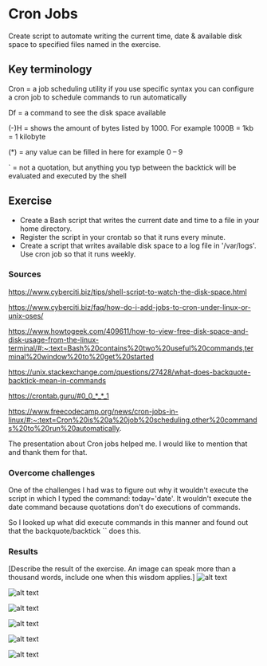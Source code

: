 # Cron Jobs
Create script to automate writing the current time, date & available disk space to specified files named in the exercise.

## Key terminology
Cron = a job scheduling utility if you use specific syntax you can configure a cron job to schedule commands to run automatically

Df = a command to see the disk space available

(-)H = shows the amount of bytes listed by 1000. For example 1000B = 1kb = 1 kilobyte

(*) = any value can be filled in here for example 0 – 9 

` = not a quotation, but anything you typ between the backtick will be evaluated and executed by the shell


## Exercise
- Create a Bash script that writes the current date and time to a file in your home directory.
- Register the script in your crontab so that it runs every minute.
- Create a script that writes available disk space to a log file in '/var/logs'. Use cron job so that it runs weekly.

### Sources
https://www.cyberciti.biz/tips/shell-script-to-watch-the-disk-space.html

https://www.cyberciti.biz/faq/how-do-i-add-jobs-to-cron-under-linux-or-unix-oses/

https://www.howtogeek.com/409611/how-to-view-free-disk-space-and-disk-usage-from-the-linux-terminal/#:~:text=Bash%20contains%20two%20useful%20commands,terminal%20window%20to%20get%20started

https://unix.stackexchange.com/questions/27428/what-does-backquote-backtick-mean-in-commands

https://crontab.guru/#0_0_*_*_1

https://www.freecodecamp.org/news/cron-jobs-in-linux/#:~:text=Cron%20is%20a%20job%20scheduling,other%20commands%20to%20run%20automatically.

The presentation about Cron jobs helped me. I would like to mention that and thank them for that.

### Overcome challenges
One of the challenges I had was to figure out why it wouldn't execute the script in which I typed the command: today='date'. It wouldn't execute the date command because quotations don't do executions of commands. 

So I looked up what did execute commands in this manner and found out that the backquote/backtick `` does this.

### Results
[Describe the result of the exercise. An image can speak more than a thousand words, include one when this wisdom applies.]
![alt text]()

![alt text]()

![alt text]()

![alt text]()

![alt text]()

![alt text]()
